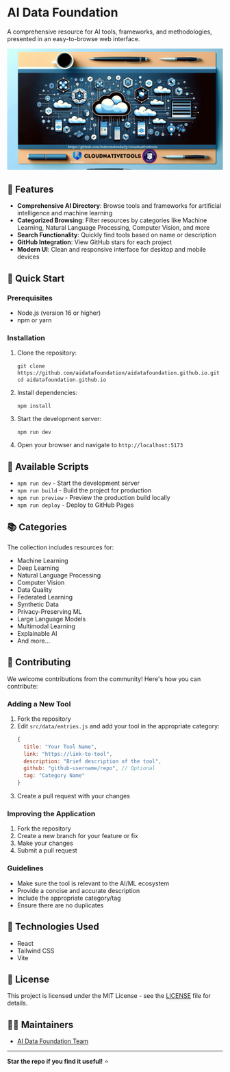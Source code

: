 # AI Data Foundation

A comprehensive resource for AI tools, frameworks, and methodologies, presented in an easy-to-browse web interface.

![AI Data Foundation Preview](./src/assets/Tools.png)

## 🌟 Features

- **Comprehensive AI Directory**: Browse tools and frameworks for artificial intelligence and machine learning
- **Categorized Browsing**: Filter resources by categories like Machine Learning, Natural Language Processing, Computer Vision, and more
- **Search Functionality**: Quickly find tools based on name or description
- **GitHub Integration**: View GitHub stars for each project
- **Modern UI**: Clean and responsive interface for desktop and mobile devices

## 🚀 Quick Start

### Prerequisites

- Node.js (version 16 or higher)
- npm or yarn

### Installation

1. Clone the repository:
   ```
   git clone https://github.com/aidatafoundation/aidatafoundation.github.io.git
   cd aidatafoundation.github.io
   ```

2. Install dependencies:
   ```
   npm install
   ```

3. Start the development server:
   ```
   npm run dev
   ```

4. Open your browser and navigate to `http://localhost:5173`

## 🔧 Available Scripts

- `npm run dev` - Start the development server
- `npm run build` - Build the project for production
- `npm run preview` - Preview the production build locally
- `npm run deploy` - Deploy to GitHub Pages

## 📚 Categories

The collection includes resources for:

- Machine Learning
- Deep Learning
- Natural Language Processing
- Computer Vision
- Data Quality
- Federated Learning
- Synthetic Data
- Privacy-Preserving ML
- Large Language Models
- Multimodal Learning
- Explainable AI
- And more...

## 🤝 Contributing

We welcome contributions from the community! Here's how you can contribute:

### Adding a New Tool

1. Fork the repository
2. Edit `src/data/entries.js` and add your tool in the appropriate category:
   ```javascript
   {
     title: "Your Tool Name",
     link: "https://link-to-tool",
     description: "Brief description of the tool",
     github: "github-username/repo", // Optional
     tag: "Category Name"
   }
   ```
3. Create a pull request with your changes

### Improving the Application

1. Fork the repository
2. Create a new branch for your feature or fix
3. Make your changes
4. Submit a pull request

### Guidelines

- Make sure the tool is relevant to the AI/ML ecosystem
- Provide a concise and accurate description
- Include the appropriate category/tag
- Ensure there are no duplicates

## 🔧 Technologies Used

- React
- Tailwind CSS
- Vite

## 📝 License

This project is licensed under the MIT License - see the [LICENSE](LICENSE) file for details.

## 👨‍💻 Maintainers

- [AI Data Foundation Team](https://github.com/aidatafoundation)

---

**Star the repo if you find it useful!** ⭐